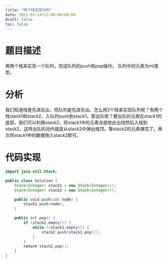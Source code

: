 ```yaml
---
title: "两个栈实现对列"
date: 2021-03-14T22:00:00+08:00
draft: false
toc: false
---
```


# 题目描述

用两个栈来实现一个队列，完成队列的push和pop操作。 队列中的元素为int类型。

# 分析

我们知道栈是先进后出，而队列是先进先出。怎么用2个栈来实现队列呢？有两个栈stack1和stack2，入队时push到stack1，那出队呢？要出队的元素在stack1的底部，我们可以利用stack2，将stack1中的元素全部依此出栈然后入栈到stack2。这样出队的动作就是从stack2中弹出栈顶。等stack2的元素弹完了，再次将stack1中的数据倒入stack2即可。

# 代码实现

```java
import java.util.Stack;

public class Solution {
    Stack<Integer> stack1 = new Stack<Integer>();
    Stack<Integer> stack2 = new Stack<Integer>();

    public void push(int node) {
        stack1.push(node);
    }

    public int pop() {
        if (stack2.empty()) {
            while (!stack1.empty()) {
                stack2.push(stack1.pop());
            }
        }
        return stack2.pop();
    }
}
```